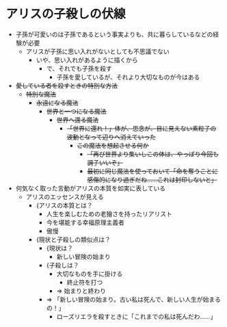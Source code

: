 # アリスの子殺しの伏線
- 子孫が可愛いのは子孫であるという事実よりも、共に暮らしているなどの経験が必要
  - アリスが子孫に思い入れがないとしても不思議でない
    - いや、思い入れがあるように描くから
      - で、それでも子孫を殺す
        - 子孫を愛しているが、それより大切なものが今はある
- ~~愛している者を殺すときの特別な方法~~
  - ~~特別な魔法~~
    - ~~永遠になる魔法~~
      - ~~世界と一つになる魔法~~
        - ~~世界へ還る魔法~~
          - ~~「世界に還れ！」体が、思念が、目に見えない素粒子の波動となって辺りへ消えていった~~
            - ~~この魔法を想起させる何か~~
              - ~~「再び世界より集いしこの体は、やっぱり今回も調子いいぞ」~~
              - ~~最初に同じ魔法を使っておいて「命を奪うことに感傷的になり過ぎだね……これは封印しないと」~~
- 何気なく取った言動がアリスの本質を如実に表している
  - アリスのエッセンスが見える
    - {アリスの本質とは？
      - 人生を楽しむための老獪さを持ったリアリスト
      - 今を堪能する幸福原理主義者
      - 傲慢
    - {現状と子殺しの類似点は？
      - {現状は？
        - 新しい冒険の始まり
      - {子殺しは？
        - 大切なものを手に掛ける
          - 終止符を打つ
        - => 始まりと終わり
      - => 「新しい冒険の始まり。古い私は死んで、新しい人生が始まるの！」
        - ローズリエラを殺すときに「これまでの私は死んだわ……」
